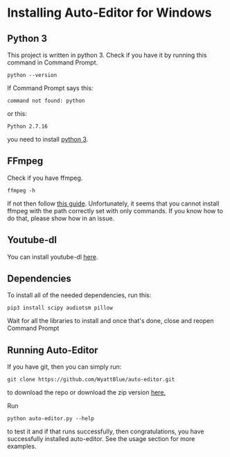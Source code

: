 # Installing Auto-Editor for Windows
## Python 3
This project is written in python 3. Check if you have it by running this command in Command Prompt.
```terminal
python --version
```

If Command Prompt says this:

```terminal
command not found: python
```

or this:
```terminal
Python 2.7.16
```

you need to install [python 3](https://www.python.org/downloads/).

## FFmpeg
Check if you have ffmpeg.

```terminal
ffmpeg -h
```

If not then follow [this guide](https://www.wikihow.com/Install-FFmpeg-on-Windows). Unfortunately, it seems that you cannot install ffmpeg with the path correctly set with only commands. If you know how to do that, please show how in an issue.

## Youtube-dl
You can install youtube-dl [here](https://ytdl-org.github.io/youtube-dl/download.html).


## Dependencies
To install all of the needed dependencies, run this:
```terminal
pip3 install scipy audiotsm pillow
```

Wait for all the libraries to install and once that's done, close and reopen Command Prompt

## Running Auto-Editor

If you have git, then you can simply run:
```terminal
git clone https://github.com/WyattBlue/auto-editor.git
```

to download the repo or download the zip version [here.](https://github.com/WyattBlue/auto-editor/archive/master.zip)

Run
```terminal
python auto-editor.py --help
```
to test it and if that runs successfully, then congratulations, you have successfully installed auto-editor. See the usage section for more examples.

